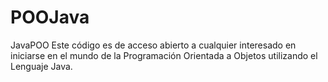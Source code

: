 # POOJava
JavaPOO
Este código es de acceso abierto a cualquier interesado en iniciarse en el mundo de la Programación Orientada a Objetos utilizando el Lenguaje Java.
